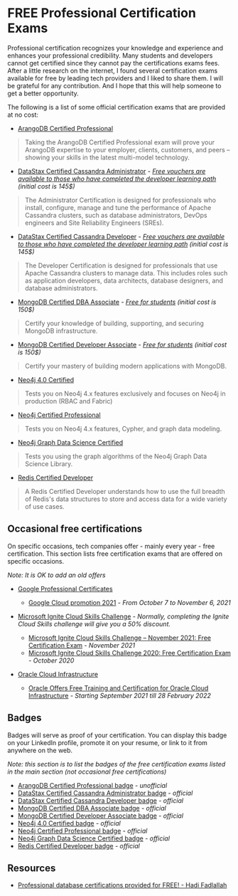# FREE Professional Certification Exams

Professional certification recognizes your knowledge and experience and enhances your professional credibility. Many students and developers cannot get certified since they cannot pay the certifications exams fees. After a little research on the internet, I found several certification exams available for free by leading tech providers and I liked to share them. I will be grateful for any contribution. And I hope that this will help someone to get a better opportunity.

The following is a list of some official certification exams that are provided at no cost:

- [ArangoDB Certified Professional](https://www.arangodb.com/learn/certification/)

> Taking the ArangoDB Certified Professional exam will prove your ArangoDB expertise to your employer, clients, customers, and peers – showing your skills in the latest multi-model technology.

- [DataStax Certified Cassandra Administrator](https://www.datastax.com/dev/certifications) *- [Free vouchers are available to those who have completed the developer learning path](https://www.datastax.com/dev/certifications#rules) (initial cost is 145$)*

> The Administrator Certification is designed for professionals who install, configure, manage and tune the performance of Apache Cassandra clusters, such as database administrators, DevOps engineers and Site Reliability Engineers (SREs).

- [DataStax Certified Cassandra Developer](https://www.datastax.com/dev/certifications) *- [Free vouchers are available to those who have completed the developer learning path](https://www.datastax.com/dev/certifications#rules) (initial cost is 145$)*

> The Developer Certification is designed for professionals that use Apache Cassandra clusters to manage data. This includes roles such as application developers, data architects, database designers, and database administrators.

- [MongoDB Certified DBA Associate](https://university.mongodb.com/certification/dba/about) *- [Free for students](https://www.mongodb.com/students) (initial cost is 150$)*

> Certify your knowledge of building, supporting, and securing MongoDB infrastructure.

- [MongoDB Certified Developer Associate](https://university.mongodb.com/certification/developer/about) *- [Free for students](https://www.mongodb.com/students) (initial cost is 150$)*

> Certify your mastery of building modern applications with MongoDB.

- [Neo4j 4.0 Certified](https://neo4j.com/graphacademy/neo4j-certification-40/)

> Tests you on Neo4j 4.x features exclusively and focuses on Neo4j in production (RBAC and Fabric)

- [Neo4j Certified Professional](https://neo4j.com/graphacademy/neo4j-certification/) 

> Tests you on Neo4j 4.x features, Cypher, and graph data modeling.

- [Neo4j Graph Data Science Certified](https://neo4j.com/graphacademy/neo4j-gds-certify/)

> Tests you using the graph algorithms of the Neo4j Graph Data Science Library.

- [Redis Certified Developer](https://university.redis.com/certification/)

> A Redis Certified Developer understands how to use the full breadth of Redis's data structures to store and access data for a wide variety of use cases. 

## Occasional free certifications

On specific occasions, tech companies offer - mainly every year - free certification. This section lists free certification exams that are offered on specific occasions. 

*Note: It is OK to add an old offers*

- [Google Professional Certificates](https://www.coursera.org/google-career-certificates)
  - [Google Cloud promotion 2021](https://www.coursera.support/s/article/Google-Cloud-promotion?language=en_US&sfmc_id=2546465&sfmc_key=0031U00001OvidaQAB&utm_campaign=10217&utm_medium=email&utm_source=marketing) *- From October 7 to November 6, 2021*

- [Microsoft Ignite Cloud Skills Challenge](https://developer.microsoft.com/en-us/offers/30-days-to-learn-it) *- Normally, completing the Ignite Cloud Skills challenge will give you a 50% discount.*
  - [Microsoft Ignite Cloud Skills Challenge – November 2021: Free Certification Exam](https://docs.microsoft.com/en-us/learn/certifications/microsoft-ignite-free-certification-exam-offer-nov-2021) *- November 2021*
  - [Microsoft Ignite Cloud Skills Challenge 2020: Free Certification Exam](https://docs.microsoft.com/en-us/learn/certifications/microsoft-ignite-cloud-skills-challenge-2020-free-certification-exam) *- October 2020*

- [Oracle Cloud Infrastructure](https://education.oracle.com/learn/oracle-cloud-infrastructure/pPillar_640) 
  - [Oracle Offers Free Training and Certification for Oracle Cloud Infrastructure](https://www.oracle.com/news/announcement/oracle-offers-free-training-and-certification-for-oracle-cloud-infrastructure-2021-09-08/) *- Starting September 2021 till 28 February 2022*

## Badges

Badges will serve as proof of your certification. You can display this badge on your LinkedIn profile, promote it on your resume, or link to it from anywhere on the web.

*Note: this section is to list the badges of the free certification exams listed in the main section (not occasional free certifications)*

- [ArangoDB Certified Professional badge](/Badges/arangodb-certified.png) *- unofficial*
- [DataStax Certified Cassandra Administrator badge](/Badges/DataStaxAdmin.png) *- official*
- [DataStax Certified Cassandra Developer badge](/Badges/DataStaxDeveloper.png) *- official*
- [MongoDB Certified DBA Associate badge](/Badges/MongoDB-admin.png) *- official*
- [MongoDB Certified Developer Associate badge](/Badges/MongoDB-Developer.png) *- official*
- [Neo4j 4.0 Certified badge](/Badges/Neo4j-4.jpg) *- official*
- [Neo4j Certified Professional badge](/Badges/Neo4j-CP.jpeg) *- official*
- [Neo4j Graph Data Science Certified badge](/Badges/Neo4j-GDS.png) *- official*
- [Redis Certified Developer badge](/Badges/RedisCertifiedDeveloper.png) *- official*

## Resources

- [Professional database certifications provided for FREE! - Hadi Fadlallah](https://medium.com/munchy-bytes/free-data-certification-exams-you-should-take-9e716a38631)
